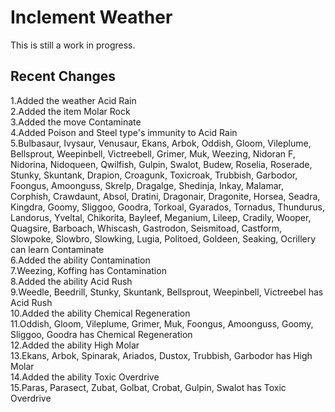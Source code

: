 Inclement Weather
========================================================================

This is still a work in progress.

Recent Changes
------------------------------------------------------------------------

1.Added the weather Acid Rain <br/>
2.Added the item Molar Rock <br/>
3.Added the move Contaminate <br/>
4.Added Poison and Steel type's immunity to Acid Rain <br/>
5.Bulbasaur, Ivysaur, Venusaur, Ekans, Arbok, Oddish, Gloom, Vileplume, Bellsprout, Weepinbell, Victreebell, Grimer, Muk, Weezing, Nidoran F, Nidorina, Nidoqueen, Qwilfish, Gulpin, Swalot, Budew, Roselia, Roserade, Stunky, Skuntank, Drapion, Croagunk, Toxicroak, Trubbish, Garbodor, Foongus, Amoonguss, Skrelp, Dragalge, Shedinja, Inkay, Malamar, Corphish, Crawdaunt, Absol, Dratini, Dragonair, Dragonite, Horsea, Seadra, Kingdra, Goomy, Sliggoo, Goodra, Torkoal, Gyarados, Tornadus, Thundurus, Landorus, Yveltal, Chikorita, Bayleef, Meganium, Lileep, Cradily, Wooper, Quagsire, Barboach, Whiscash, Gastrodon, Seismitoad, Castform, Slowpoke, Slowbro, Slowking, Lugia, Politoed, Goldeen, Seaking, Ocrillery can learn Contaminate <br/>
6.Added the ability Contamination <br/>
7.Weezing, Koffing has Contamination <br/>
8.Added the ability Acid Rush <br/>
9.Weedle, Beedrill, Stunky, Skuntank, Bellsprout, Weepinbell, Victreebel has Acid Rush <br/>
10.Added the ability Chemical Regeneration <br/>
11.Oddish, Gloom, Vileplume, Grimer, Muk, Foongus, Amoonguss, Goomy, Sliggoo, Goodra has Chemical Regeneration <br/>
12.Added the ability High Molar <br/>
13.Ekans, Arbok, Spinarak, Ariados, Dustox, Trubbish, Garbodor has High Molar <br/>
14.Added the ability Toxic Overdrive <br/>
15.Paras, Parasect, Zubat, Golbat, Crobat, Gulpin, Swalot has Toxic Overdrive
